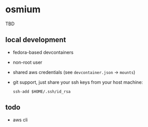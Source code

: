 # osmium

TBD

## local development

* fedora-based devcontainers
* non-root user
* shared aws credentials (see `devcontainer.json` -> `mounts`)
* git support, just share your ssh keys from your host machine:

    `ssh-add $HOME/.ssh/id_rsa`

## todo

* aws cli
